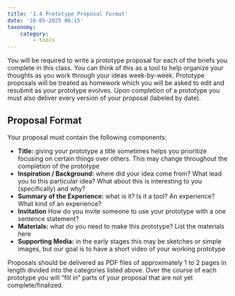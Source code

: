 ```yaml
---
title: '1.4 Prototype Proposal Format'
date: '16-05-2025 06:15'
taxonomy:
    category:
        - tools
---
```


You will be required to write a prototype proposal for each of the briefs you complete in this class. You can think of this as a tool to help organize your thoughts as you work through your ideas week-by-week. Prototype proposals will be treated as homework which you will be asked to edit and resubmit as your prototype evolves. Upon completion of a prototype you must also deliver every version of your proposal (labeled by date).

## Proposal Format
Your proposal must contain the following components:
* **Title:** giving your prototype a title sometimes helps you prioritize focusing on certain things over others. This may change throughout the completion of the prototype
* **Inspiration / Background:** where did your idea come from? What lead you to this particular idea? What about this is interesting to you (specifically) and why?
* **Summary of the Experience:** what is it? Is it a tool? An experience? What kind of an experience?
* **Invitation** How do you invite someone to use your prototype with a one sentence statement?
* **Materials:** what do you need to make this prototype? List the materials here
* **Supporting Media:** in the early stages this may be sketches or simple images, but our goal is to have a short video of your working prototype

Proposals should be delivered as PDF files of approximately 1 to 2 pages in length divided into the categories listed above. Over the course of each prototype you will “fill in” parts of your proposal that are not yet complete/finalized.
